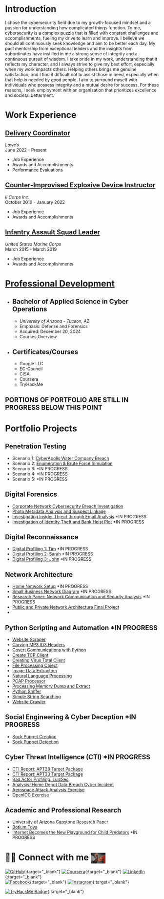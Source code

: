 # Introduction
I chose the cybersecurity field due to my growth-focused mindset and a passion for understanding how complicated things function. To me, cybersecurity is a complex puzzle that is filled with constant challenges and accomplishments, fueling my drive to learn and improve. I believe we should all continuously seek knowledge and aim to be better each day. My past mentorship from exceptional leaders and the insights from subordinates have instilled in me a strong sense of integrity and a continuous pursuit of wisdom. I take pride in my work, understanding that it reflects my character, and I always strive to give my best effort, especially when my work impacts others. Helping others brings me genuine satisfaction, and I find it difficult not to assist those in need, especially when that help is needed by good people. I aim to surround myself with individuals who possess integrity and a mutual desire for success. For these reasons, I seek employment with an organization that prioritizes excellence and societal betterment.

# Work Experience<br />
## [Delivery Coordinator](Projects/job1.md)<br />
*Lowe’s*<br />
June 2022 - Present<br />
- Job Experience
- Awards and Accomplishments
- Performance Evaluations

## [Counter-Improvised Explosive Device Instructor](Projects/job2.md)<br />
*II Corps Inc.*<br />
October 2019 - January 2022 <br />
- Job Experience
- Awards and Accomplishments

## [Infantry Assault Squad Leader](Projects/job3.md)<br />
*United States Marine Corps*<br />
March 2015 - March 2019 <br />
- Job Experience
- Awards and Accomplishments

# [Professional Development](Projects/Education.md)
- ## Bachelor of Applied Science in Cyber Operations <br />
  - *University of Arizona - Tucson, AZ*
  - Emphasis: Defense and Forensics
  - Acquired: December 20, 2024
  - Courses Overview
- ## Certificates/Courses
  - Google LLC
  - EC-Council
  - CISA
  - Coursera
  - TryHackMe

## PORTIONS OF PORTFOLIO ARE STILL IN PROGRESS BELOW THIS POINT
    
# Portfolio Projects
## Penetration Testing
- Scenario 1: [CyberApolis Water Company Breach](Projects/Pen-Testing/Water-Company.html)
- Scenario 2: [Enumeration & Brute Force Simulation](Projects/Pen-Testing/brute.md)
- Scenario 3: [](Projects/Pen-Testing/) *IN PROGRESS
- Scenario 4: [](Projects/Pen-Testing/) *IN PROGRESS
- Scenario 5: [](Projects/Pen-Testing/) *IN PROGRESS

## Digital Forensics
- [Corporate Network Cybersecurity Breach Investigation](Projects/Forensics/scenario1.md)
- [Photo Metadata Analysis and Suspect Linkage](Projects/Forensics/scenario2.md)
- [Investigating Insider Threat through Email Analysis](Projects/Forensics/scenario3.md) *IN PROGRESS
- [Investigation of Identity Theft and Bank Heist Plot](Projects/Forensics/scenario4.md) *IN PROGRESS

## Digital Reconnaissance
- [Digital Profiling 1: Tim](Projects/Recon/tim.md) *IN PROGRESS
- [Digital Profiling 2: Sarah](Projects/Recon/sarah.md) *IN PROGRESS
- [Digital Profiling 3: John](Projects/Recon/john.md) *IN PROGRESS

## Network Architecture
- [Home Network Setup](Projects/Network/home-network.md) *IN PROGRESS
- [Small Business Network Diagram](Projects/Network/diagram.md) *IN PROGRESS
- [Research Paper: Network Communication and Security Analysis](Projects/Network/analysis.md) *IN PROGRESS
- [Public and Private Network Architecture Final Project](Projects/Network/diagram2.html)
- [](Projects/Network/ndc.md)

## Python Scripting and Automation *IN PROGRESS
- [Website Scraper](Projects/Script/scrape.md) 
- [Carving MP3 ID3 Headers](Projects/Script/carve.md)
- [Covert Communications with Python](Projects/Script/covert.md)
- [Create TCP Client](Projects/Script/TCP.md)
- [Creating Virus Total Client](Projects/Script/virus.md)
- [File Processing Object](Projects/Script/process.md)
- [Image Data Extraction](Projects/Script/image.md)
- [Natural Language Processing](Projects/Script/NLP.md)
- [PCAP Processor](Projects/Script/PCAP.md)
- [Processing Memory Dump and Extract](Projects/Script/dump.md)
- [Python Sniffer](Projects/Script/sniff.md)
- [Simple String Searching](Projects/Script/string.md)
- [Website Crawler](Projects/Script/crawl.md)

## Social Engineering & Cyber Deception *IN PROGRESS
- [Sock Puppet Creation](Projects/Deception/create.md)
- [Sock Puppet Detection](Projects/Deception/detect.md)

## Cyber Threat Intelligence (CTI) *IN PROGRESS
- [CTI Report: APT28 Target Package](Projects/CTI/APT28.md)
- [CTI Report: APT33 Target Package](Projects/CTI/APT33.md)
- [Bad Actor Profiling: LulzSec](Projects/CTI/LulzSec.md)
- [Analysis: Home Depot Data Breach Cyber Incident](Projects/CTI/home-depot.md)
- [Aerospace Attack Analysis Exercise](Projects/CTI/aerospace.md)
- [OpenIOC Exercise](Projects/CTI/IOC.md)

## Academic and Professional Research
- [University of Arizona Capstone Research Paper](Projects/Research/capstone.html)
- [Botium Toys](Projects/Research/rar.html)
- [Internet Becomes the New Playground for Child Predators](Projects/Research/cp.md) *IN PROGRESS

# 🤜🤛 Connect with me  <img src="assets/img/Epic-Hand-Shake.png" alt="Epic Hand Shake" height="300" style="height: 35px; width: auto; vertical-align: -10px;"/>


[![GitHub](https://img.shields.io/badge/github-%23121011.svg?style=for-the-badge&logo=github&logoColor=white)](https://github.com/BreachOpen/Chas-Riley){:target="_blank"} 
[![Coursera](https://img.shields.io/badge/Coursera-%230056D2.svg?style=for-the-badge&logo=Coursera&logoColor=white)](https://www.coursera.org/learner/cr0351){:target="_blank"} 
[![LinkedIn](https://img.shields.io/badge/linkedin-%230077B5.svg?style=for-the-badge&logo=linkedin&logoColor=white)](https://linkedin.com/in/chas-riley){:target="_blank"} <br>
[![Facebook](https://img.shields.io/badge/Facebook-%231877F2.svg?style=for-the-badge&logo=Facebook&logoColor=white)](https://www.facebook.com/CR0351/){:target="_blank"} 
[![Instagram](https://img.shields.io/badge/Instagram-%23E4405F.svg?style=for-the-badge&logo=Instagram&logoColor=white)](https://www.instagram.com/rezy0351/){:target="_blank"}

[<img src="https://tryhackme-badges.s3.amazonaws.com/c0351.png" alt="TryHackMe Badge" height="110"/>](https://tryhackme.com/p/c0351){:target="_blank"}

